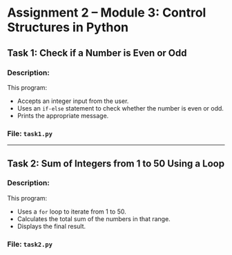 # Assignment 2 – Module 3: Control Structures in Python


## Task 1: Check if a Number is Even or Odd

### Description:
This program:
- Accepts an integer input from the user.
- Uses an `if-else` statement to check whether the number is even or odd.
- Prints the appropriate message.

### File: `task1.py`


---

## Task 2: Sum of Integers from 1 to 50 Using a Loop

### Description:
This program:
- Uses a `for` loop to iterate from 1 to 50.
- Calculates the total sum of the numbers in that range.
- Displays the final result.

### File: `task2.py`
